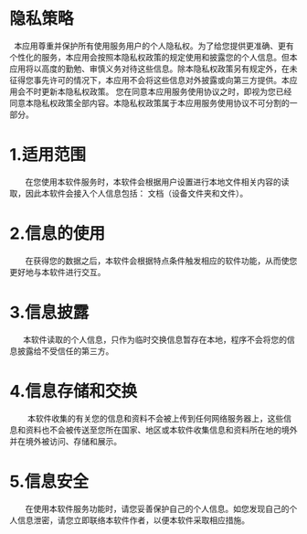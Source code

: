 ﻿# 隐私策略

  本应用尊重并保护所有使用服务用户的个人隐私权。为了给您提供更准确、更有个性化的服务，本应用会按照本隐私权政策的规定使用和披露您的个人信息。但本应用将以高度的勤勉、审慎义务对待这些信息。除本隐私权政策另有规定外，在未征得您事先许可的情况下，本应用不会将这些信息对外披露或向第三方提供。本应用会不时更新本隐私权政策。 您在同意本应用服务使用协议之时，即视为您已经同意本隐私权政策全部内容。本隐私权政策属于本应用服务使用协议不可分割的一部分。

# 1.适用范围

       在您使用本软件服务时，本软件会根据用户设置进行本地文件相关内容的读取，因此本软件会接入个人信息包括： 文档（设备文件夹和文件）。

# 2.信息的使用

       在获得您的数据之后，本软件会根据特点条件触发相应的软件功能，从而使您更好地与本软件进行交互。

# 3.信息披露

      本软件读取的个人信息，只作为临时交换信息暂存在本地，程序不会将您的信息披露给不受信任的第三方。

# 4.信息存储和交换

        本软件收集的有关您的信息和资料不会被上传到任何网络服务器上，这些信息和资料也不会被传送至您所在国家、地区或本软件收集信息和资料所在地的境外并在境外被访问、存储和展示。

# 5.信息安全

       在使用本软件服务功能时，请您妥善保护自己的个人信息。如您发现自己的个人信息泄密，请您立即联络本软件作者，以便本软件采取相应措施。
